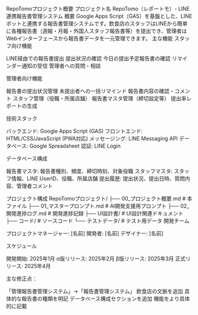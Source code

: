 RepoTomoプロジェクト概要
プロジェクト名
RepoTomo（レポートモ）- LINE連携報告書管理システム
概要
Google Apps Script（GAS）を基盤とした、LINEボットと連携する報告書管理システムです。飲食店のスタッフはLINEから簡単に各種報告書（週報・月報・外国人スタッフ報告書等）を提出でき、管理者はWebインターフェースから報告書データを一元管理できます。
主な機能
スタッフ向け機能

LINE経由での報告書提出
提出状況の確認
今日の提出予定報告書の確認
リマインダー通知の受信
管理者への質問・相談

管理者向け機能

報告書の提出状況管理
未提出者への一括リマインド
報告書内容の確認・コメント
スタッフ管理（役職・所属店舗）
報告書マスタ管理（締切設定等）
提出率レポートの生成

技術スタック

バックエンド: Google Apps Script (GAS)
フロントエンド: HTML/CSS/JavaScript (PWA対応)
メッセージング: LINE Messaging API
データベース: Google Spreadsheet
認証: LINE Login

データベース構成

報告書マスタ: 報告書種別、頻度、締切時刻、対象役職
スタッフマスタ: スタッフ情報、LINE UserID、役職、所属店舗
提出履歴: 提出状況、提出日時、質問内容、管理者コメント

プロジェクト構成
RepoTomoプロジェクト/
├── 00_プロジェクト概要.md        # 本ファイル
├── 01_マスタープロンプト.md      # AI開発支援用プロンプト
├── 02_開発進捗ログ.md           # 開発進捗記録
├── UI設計書/                    # UI設計関連ドキュメント
├── コード/                      # ソースコード
└── テストデータ/                # テスト用データ
開発チーム

プロジェクトマネージャー: [名前]
開発者: [名前]
デザイナー: [名前]

スケジュール

開発開始: 2025年1月
α版リリース: 2025年2月
β版リリース: 2025年3月
正式リリース: 2025年4月


主な修正点：

「管理報告書管理システム」→「報告書管理システム」
飲食店の文脈を追加
具体的な報告書の種類を明記
データベース構成セクションを追加
機能をより具体的に記載
